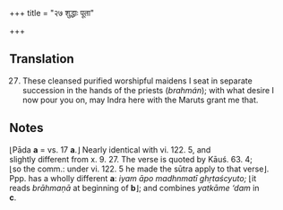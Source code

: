 +++
title = "२७ शुद्धाः पूता"

+++
## Translation
27. These cleansed purified worshipful maidens I seat in separate  
succession in the hands of the priests (*brahmán*); with what desire I  
now pour you on, may Indra here with the Maruts grant me that.

## Notes
⌊Pāda **a** = vs. 17 **a**.⌋ Nearly identical with vi. 122. 5, and  
slightly different from x. 9. 27. The verse is quoted by Kāuś. 63. 4;  
⌊so the comm.: under vi. 122. 5 he made the sūtra apply to that verse⌋.  
Ppp. has a wholly different **a**: *iyam āpo madhnmatī ghṛtaścyuto;* ⌊it  
reads *brāhmaṇā* at beginning of **b**⌋; and combines *yatkāme ‘dam* in  
**c**.
